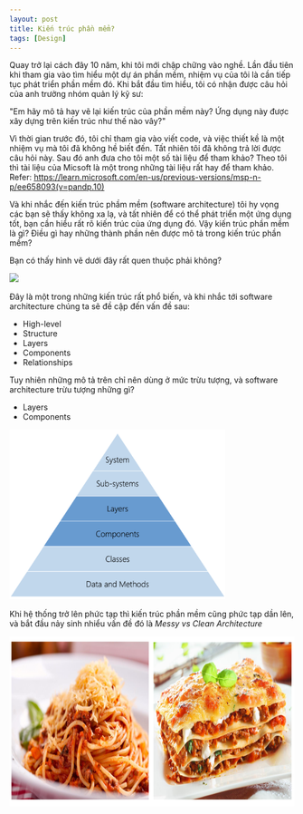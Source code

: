 ```yaml
---
layout: post
title: Kiến trúc phần mểm?
tags: [Design]
---
```


Quay trở lại cách đây 10 năm, khi tôi mới chập chững vào nghề. Lần đầu tiên khi tham gia vào tìm hiểu một dự án phần mềm, nhiệm vụ của tôi là cần tiếp tục phát triển 
phần mềm đó. Khi bắt đầu tìm hiểu, tôi có nhận được câu hỏi của anh trưởng nhóm quản lý kỹ sư: 

"Em hãy mô tả hay vẽ lại kiến trúc của phần mềm này? Ứng dụng này được xây dựng trên kiến trúc như thế nào vây?"

Vì thời gian trước đó, tôi chỉ tham gia vào viết code, và việc thiết kề là một nhiệm vụ mà tôi đã không hề biết đến. Tất nhiên tôi đã không trả lời được câu hỏi này.
Sau đó anh đưa cho tôi một số tài liệu để tham khảo? Theo tôi thì tài liệu của Micsoft là một trong những tài liệu rất hay để tham khảo.
Refer: https://learn.microsoft.com/en-us/previous-versions/msp-n-p/ee658093(v=pandp.10)


Và khi nhắc đến kiến trúc phầm mềm (software architecture) tôi hy vọng các bạn sẽ thấy không xa lạ, và tất nhiên để có thể phát triển một ứng dụng tốt, bạn cần hiểu 
rất rõ kiến trúc của ứng dụng đó. Vậy kiến trúc phần mềm là gì? Điều gì hay những thành phần nên được mô tả trong kiến trúc phần mềm?

Bạn có thấy hình vẽ dưới đây rất quen thuộc phải không? 

<img src="https://learn.microsoft.com/en-us/previous-versions/msp-n-p/images/ee658124.b8220f0d-f76a-40d6-8b1b-5279f7cdcee9(en-us,pandp.10).png" height="350">

Đây là một trong những kiến trúc rất phổ biến, và khi nhắc tới software architecture chúng ta sẽ đề cập đến vấn đề sau: 
- High-level 
- Structure 
- Layers 
- Components 
- Relationships

Tuy nhiên những mô tả trên chỉ nên dùng ở mức trừu tượng, và software architecture trừu tượng những gì?

- Layers
- Components
  
<img src="/assets/img/sa-01.png" height="300">

Khi hệ thống trở lên phức tạp thì kiến trúc phần mềm cũng phức tạp dần lên, và bắt đầu nảy sinh nhiểu vấn đề đó là *Messy vs Clean Architecture*

<img src="/assets/img/sa-02.png" height="300">

